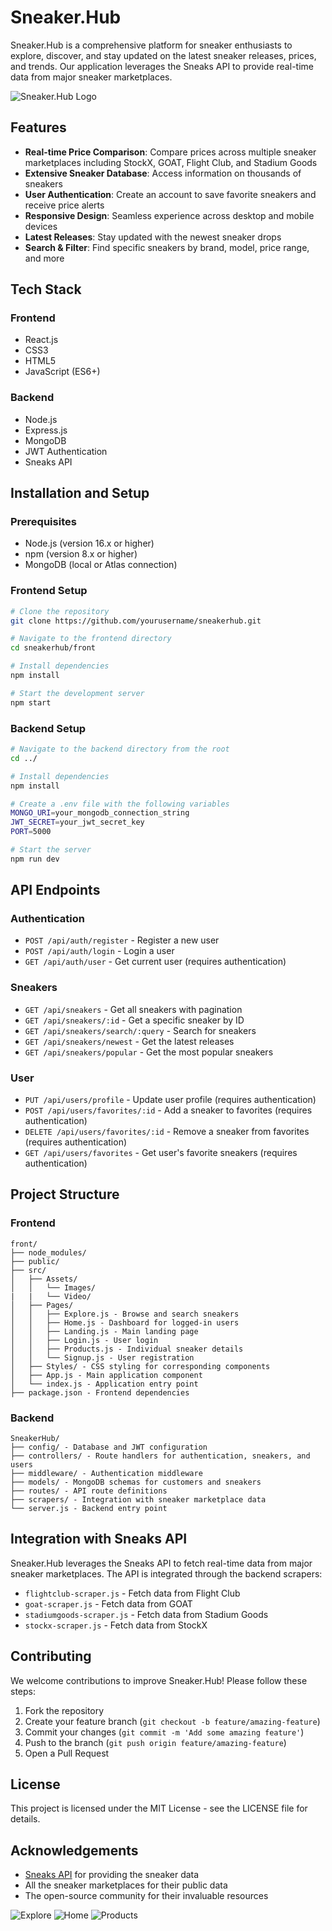 # Sneaker.Hub

Sneaker.Hub is a comprehensive platform for sneaker enthusiasts to explore, discover, and stay updated on the latest sneaker releases, prices, and trends. Our application leverages the Sneaks API to provide real-time data from major sneaker marketplaces.

![Sneaker.Hub Logo](src/Assets/Images/logo.svg)

## Features

- **Real-time Price Comparison**: Compare prices across multiple sneaker marketplaces including StockX, GOAT, Flight Club, and Stadium Goods
- **Extensive Sneaker Database**: Access information on thousands of sneakers
- **User Authentication**: Create an account to save favorite sneakers and receive price alerts
- **Responsive Design**: Seamless experience across desktop and mobile devices
- **Latest Releases**: Stay updated with the newest sneaker drops
- **Search & Filter**: Find specific sneakers by brand, model, price range, and more

## Tech Stack

### Frontend
- React.js
- CSS3
- HTML5
- JavaScript (ES6+)

### Backend
- Node.js
- Express.js
- MongoDB
- JWT Authentication
- Sneaks API

## Installation and Setup

### Prerequisites
- Node.js (version 16.x or higher)
- npm (version 8.x or higher)
- MongoDB (local or Atlas connection)

### Frontend Setup
```bash
# Clone the repository
git clone https://github.com/yourusername/sneakerhub.git

# Navigate to the frontend directory
cd sneakerhub/front

# Install dependencies
npm install

# Start the development server
npm start
```

### Backend Setup
```bash
# Navigate to the backend directory from the root
cd ../

# Install dependencies
npm install

# Create a .env file with the following variables
MONGO_URI=your_mongodb_connection_string
JWT_SECRET=your_jwt_secret_key
PORT=5000

# Start the server
npm run dev
```

## API Endpoints

### Authentication
- `POST /api/auth/register` - Register a new user
- `POST /api/auth/login` - Login a user
- `GET /api/auth/user` - Get current user (requires authentication)

### Sneakers
- `GET /api/sneakers` - Get all sneakers with pagination
- `GET /api/sneakers/:id` - Get a specific sneaker by ID
- `GET /api/sneakers/search/:query` - Search for sneakers
- `GET /api/sneakers/newest` - Get the latest releases
- `GET /api/sneakers/popular` - Get the most popular sneakers

### User
- `PUT /api/users/profile` - Update user profile (requires authentication)
- `POST /api/users/favorites/:id` - Add a sneaker to favorites (requires authentication)
- `DELETE /api/users/favorites/:id` - Remove a sneaker from favorites (requires authentication)
- `GET /api/users/favorites` - Get user's favorite sneakers (requires authentication)

## Project Structure

### Frontend
```
front/
├── node_modules/
├── public/
├── src/
│   ├── Assets/
│   │   └── Images/
|   |   └── Video/
│   ├── Pages/
│   │   ├── Explore.js - Browse and search sneakers
│   │   ├── Home.js - Dashboard for logged-in users
│   │   ├── Landing.js - Main landing page
│   │   ├── Login.js - User login
│   │   ├── Products.js - Individual sneaker details
│   │   └── Signup.js - User registration
│   ├── Styles/ - CSS styling for corresponding components
│   ├── App.js - Main application component
│   └── index.js - Application entry point
├── package.json - Frontend dependencies
```

### Backend
```
SneakerHub/
├── config/ - Database and JWT configuration
├── controllers/ - Route handlers for authentication, sneakers, and users
├── middleware/ - Authentication middleware
├── models/ - MongoDB schemas for customers and sneakers
├── routes/ - API route definitions
├── scrapers/ - Integration with sneaker marketplace data
└── server.js - Backend entry point
```

## Integration with Sneaks API

Sneaker.Hub leverages the Sneaks API to fetch real-time data from major sneaker marketplaces. The API is integrated through the backend scrapers:

- `flightclub-scraper.js` - Fetch data from Flight Club
- `goat-scraper.js` - Fetch data from GOAT
- `stadiumgoods-scraper.js` - Fetch data from Stadium Goods
- `stockx-scraper.js` - Fetch data from StockX

## Contributing

We welcome contributions to improve Sneaker.Hub! Please follow these steps:

1. Fork the repository
2. Create your feature branch (`git checkout -b feature/amazing-feature`)
3. Commit your changes (`git commit -m 'Add some amazing feature'`)
4. Push to the branch (`git push origin feature/amazing-feature`)
5. Open a Pull Request

## License

This project is licensed under the MIT License - see the LICENSE file for details.

## Acknowledgements

- [Sneaks API](https://github.com/druv5319/Sneaks-API) for providing the sneaker data
- All the sneaker marketplaces for their public data
- The open-source community for their invaluable resources

![Explore](image.png)   ![Home](image-1.png)   ![Products](image-2.png)
